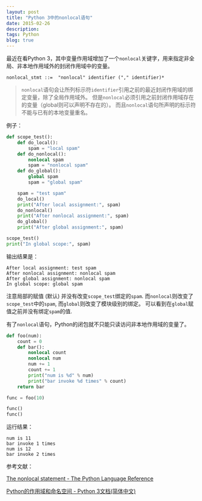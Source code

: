 ```yaml
---
layout: post
title: "Python 3中的nonlocal语句"
date: 2015-02-26
description:
tags: Python
blog: true
---
```


最近在看Python 3，其中变量作用域增加了一个`nonlocal`关键字，用来指定非全局、非本地作用域外的封闭作用域中的变量。

    nonlocal_stmt ::=  "nonlocal" identifier ("," identifier)*

> `nonlocal`语句会让所列标示符`identifier`引用之前的最近封闭作用域的绑定变量，除了全局作用域外。
> 但是`nonlocal`必须引用之前封闭作用域存在的变量（global则可以声明不存在的）。
> 而且`nonlocal`语句所声明的标示符不能与已有的本地变量重名。

例子：

~~~ python
def scope_test():
    def do_local():
        spam = "local spam"
    def do_nonlocal():
        nonlocal spam
        spam = "nonlocal spam"
    def do_global():
        global spam
        spam = "global spam"

    spam = "test spam"
    do_local()
    print("After local assignment:", spam)
    do_nonlocal()
    print("After nonlocal assignment:", spam)
    do_global()
    print("After global assignment:", spam)

scope_test()
print("In global scope:", spam)
~~~

输出结果是：

    After local assignment: test spam
    After nonlocal assignment: nonlocal spam
    After global assignment: nonlocal spam
    In global scope: global spam

注意局部的赋值 (默认) 并没有改变`scope_test`绑定的`spam`. 而`nonlocal`则改变了`scope_test`中的`spam`, 而`global`则改变了模块级别的绑定。
可以看到在`global`赋值之前并没有绑定`spam`的值.

有了`nonlocal`语句，Python的闭包就不只能只读访问非本地作用域的变量了。

~~~ python
def foo(num):
    count = 0
    def bar():
        nonlocal count
        nonlocal num
        num += 1
        count += 1
        print("num is %d" % num)
        print("bar invoke %d times" % count)
    return bar

func = foo(10)

func()
func()
~~~

运行结果：
    
    num is 11
    bar invoke 1 times
    num is 12
    bar invoke 2 times

参考文献：

[The nonlocal statement - The Python Language Reference](https://docs.python.org/3/reference/simple_stmts.html#the-nonlocal-statement)

[Python的作用域和命名空间 - Python 3文档(简体中文)](http://docspy3zh.readthedocs.org/en/latest/tutorial/classes.html#tut-scopes)
